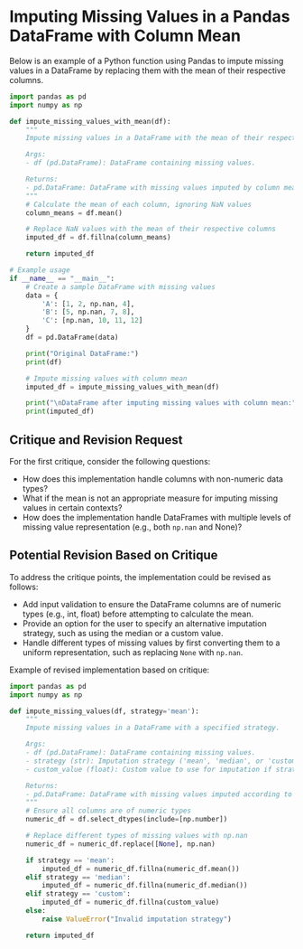 **Imputing Missing Values in a Pandas DataFrame with Column Mean**
====================================================================

Below is an example of a Python function using Pandas to impute missing values in a DataFrame by replacing them with the mean of their respective columns.

```python
import pandas as pd
import numpy as np

def impute_missing_values_with_mean(df):
    """
    Impute missing values in a DataFrame with the mean of their respective columns.

    Args:
    - df (pd.DataFrame): DataFrame containing missing values.

    Returns:
    - pd.DataFrame: DataFrame with missing values imputed by column mean.
    """
    # Calculate the mean of each column, ignoring NaN values
    column_means = df.mean()

    # Replace NaN values with the mean of their respective columns
    imputed_df = df.fillna(column_means)

    return imputed_df

# Example usage
if __name__ == "__main__":
    # Create a sample DataFrame with missing values
    data = {
        'A': [1, 2, np.nan, 4],
        'B': [5, np.nan, 7, 8],
        'C': [np.nan, 10, 11, 12]
    }
    df = pd.DataFrame(data)

    print("Original DataFrame:")
    print(df)

    # Impute missing values with column mean
    imputed_df = impute_missing_values_with_mean(df)

    print("\nDataFrame after imputing missing values with column mean:")
    print(imputed_df)
```

**Critique and Revision Request**
--------------------------------

For the first critique, consider the following questions:
- How does this implementation handle columns with non-numeric data types?
- What if the mean is not an appropriate measure for imputing missing values in certain contexts?
- How does the implementation handle DataFrames with multiple levels of missing value representation (e.g., both `np.nan` and None)?

**Potential Revision Based on Critique**
---------------------------------------

To address the critique points, the implementation could be revised as follows:
- Add input validation to ensure the DataFrame columns are of numeric types (e.g., int, float) before attempting to calculate the mean.
- Provide an option for the user to specify an alternative imputation strategy, such as using the median or a custom value.
- Handle different types of missing values by first converting them to a uniform representation, such as replacing `None` with `np.nan`.

Example of revised implementation based on critique:
```python
import pandas as pd
import numpy as np

def impute_missing_values(df, strategy='mean'):
    """
    Impute missing values in a DataFrame with a specified strategy.

    Args:
    - df (pd.DataFrame): DataFrame containing missing values.
    - strategy (str): Imputation strategy ('mean', 'median', or 'custom').
    - custom_value (float): Custom value to use for imputation if strategy is 'custom'.

    Returns:
    - pd.DataFrame: DataFrame with missing values imputed according to the specified strategy.
    """
    # Ensure all columns are of numeric types
    numeric_df = df.select_dtypes(include=[np.number])

    # Replace different types of missing values with np.nan
    numeric_df = numeric_df.replace([None], np.nan)

    if strategy == 'mean':
        imputed_df = numeric_df.fillna(numeric_df.mean())
    elif strategy == 'median':
        imputed_df = numeric_df.fillna(numeric_df.median())
    elif strategy == 'custom':
        imputed_df = numeric_df.fillna(custom_value)
    else:
        raise ValueError("Invalid imputation strategy")

    return imputed_df
```